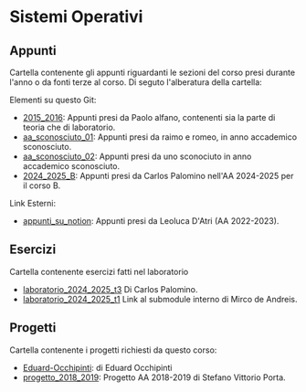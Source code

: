 # Sistemi Operativi

## Appunti
Cartella contenente gli appunti riguardanti le sezioni del corso presi durante l'anno o da fonti terze al corso.
Di seguto l'alberatura della cartella:

Elementi su questo Git:
- [2015_2016](./appunti/2015_2016/): Appunti presi da Paolo alfano, contenenti sia la parte di teoria che di 
                                                               laboratorio.
- [aa_sconosciuto_01](./appunti/aa_sconosciuto_01/): Appunti presi da raimo e romeo, in anno accademico sconosciuto.
- [aa_sconosciuto_02](./appunti/aa_sconosciuto_02/): Appunti presi da uno sconociuto in anno accademico sconosciuto.
- [2024_2025_B](./appunti/2024_2025_B/): Appunti presi da Carlos Palomino nell'AA 2024-2025 per il corso B.

Link Esterni:
- [appunti_su_notion](https://lopsided-flavor-398.notion.site/96c7d002164e47d0b9782abf1d05a9fd?v=8ae0f65c2149405cb402a041db10df46): Appunti presi da Leoluca D'Atri (AA 2022-2023).

## Esercizi
Cartella contenente esercizi fatti nel laboratorio
- [laboratorio_2024_2025_t3](./esercizi/laboratorio_2024_2025_t3/) Di Carlos Palomino.
- [laboratorio_2024_2025_t1](https://github.com/MircoDeAndreis/ESERCIZI-LABORATORIO-SISTEMI-OPERATIVI-TURNO1-2024-2025) Link al 
submodule interno di Mirco de Andreis.

## Progetti
Cartella contenente i progetti richiesti da questo corso:
- [Eduard-Occhipinti](https://github.com/eduardz1/Simulazione-Transazioni): di Eduard Occhipinti
- [progetto_2018_2019](https://github.com/stefa168/progetto_so): Progetto AA 2018-2019 di Stefano Vittorio Porta.
